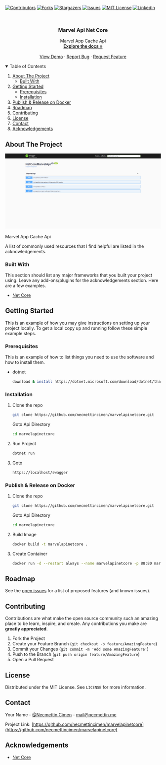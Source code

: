
[![Contributors][contributors-shield]][contributors-url]
[![Forks][forks-shield]][forks-url]
[![Stargazers][stars-shield]][stars-url]
[![Issues][issues-shield]][issues-url]
[![MIT License][license-shield]][license-url]
[![LinkedIn][linkedin-shield]][linkedin-url]

<!-- PROJECT LOGO -->
<br />
<p align="center">

  <h3 align="center">Marvel Api Net Core</h3>

  <p align="center">
    Marvel App Cache Api
    <br />
    <a href="https://github.com/necmettincimen/marvelapinetcore"><strong>Explore the docs »</strong></a>
    <br />
    <br />
    <a href="https://github.com/necmettincimen/marvelapinetcore">View Demo</a>
    ·
    <a href="https://github.com/necmettincimen/marvelapinetcore/issues">Report Bug</a>
    ·
    <a href="https://github.com/necmettincimen/marvelapinetcore/issues">Request Feature</a>
  </p>
</p>



<!-- TABLE OF CONTENTS -->
<details open="open">
  <summary>Table of Contents</summary>
  <ol>
    <li>
      <a href="#about-the-project">About The Project</a>
      <ul>
        <li><a href="#built-with">Built With</a></li>
      </ul>
    </li>
    <li>
      <a href="#getting-started">Getting Started</a>
      <ul>
        <li><a href="#prerequisites">Prerequisites</a></li>
        <li><a href="#installation">Installation</a></li>
      </ul>
    </li>
    <li><a href="#publish">Publish & Release on Docker</a></li>
    <li><a href="#roadmap">Roadmap</a></li>
    <li><a href="#contributing">Contributing</a></li>
    <li><a href="#license">License</a></li>
    <li><a href="#contact">Contact</a></li>
    <li><a href="#acknowledgements">Acknowledgements</a></li>
  </ol>
</details>



<!-- ABOUT THE PROJECT -->
## About The Project

<img src="swagger_content.png" alt="marvelapinetcore Screen Shot" >

Marvel App Cache Api

A list of commonly used resources that I find helpful are listed in the acknowledgements.

### Built With

This section should list any major frameworks that you built your project using. Leave any add-ons/plugins for the acknowledgements section. Here are a few examples.
* [Net Core](https://github.com/dotnet/core)


<!-- GETTING STARTED -->
## Getting Started

This is an example of how you may give instructions on setting up your project locally.
To get a local copy up and running follow these simple example steps.

### Prerequisites

This is an example of how to list things you need to use the software and how to install them.
* dotnet
  ```sh
  download & install https://dotnet.microsoft.com/download/dotnet/thank-you/sdk-5.0.101-windows-x64-installer
  ```

### Installation

1. Clone the repo
   ```sh
   git clone https://github.com/necmettincimen/marvelapinetcore.git
   ```
   Goto Api Directory
   ```sh
   cd marvelapinetcore
   ```
2. Run Project
   ```sh
   dotnet run
   ```
3. Goto
   ```HTML
   https://localhost/swagger
   ```

### Publish & Release on Docker

1. Clone the repo
   ```sh
   git clone https://github.com/necmettincimen/marvelapinetcore.git
   ```
   Goto Api Directory
   ```sh
   cd marvelapinetcore
   ```
2. Build Image
   ```sh
   docker build -t marvelapinetcore .
   ```
3. Create Container 
   ```sh
   docker run -d --restart always --name marvelapinetcore -p 88:80 marvelapinetcore
   ```



<!-- ROADMAP -->
## Roadmap

See the [open issues](https://github.com/necmettincimen/marvelapinetcore/issues) for a list of proposed features (and known issues).



<!-- CONTRIBUTING -->
## Contributing

Contributions are what make the open source community such an amazing place to be learn, inspire, and create. Any contributions you make are **greatly appreciated**.

1. Fork the Project
2. Create your Feature Branch (`git checkout -b feature/AmazingFeature`)
3. Commit your Changes (`git commit -m 'Add some AmazingFeature'`)
4. Push to the Branch (`git push origin feature/AmazingFeature`)
5. Open a Pull Request



<!-- LICENSE -->
## License

Distributed under the MIT License. See `LICENSE` for more information.



<!-- CONTACT -->
## Contact

Your Name - [@Necmettin Cimen](https://necmettin.me) - [mail@necmettin.me](mailto:mail@necmettin.me)

Project Link: [https://github.com/necmettincimen/marvelapinetcore](https://github.com/necmettincimen/marvelapinetcore)



<!-- ACKNOWLEDGEMENTS -->
## Acknowledgements
* [Net Core](https://en.wikipedia.org/wiki/.NET_Core)


<!-- MARKDOWN LINKS & IMAGES -->
<!-- https://www.markdownguide.org/basic-syntax/#reference-style-links -->
[contributors-shield]: https://img.shields.io/github/contributors/necmettincimen/marvelapinetcore.svg?style=for-the-badge
[contributors-url]: https://github.com/necmettincimen/marvelapinetcore/graphs/contributors
[forks-shield]: https://img.shields.io/github/forks/necmettincimen/marvelapinetcore.svg?style=for-the-badge
[forks-url]: https://github.com/necmettincimen/marvelapinetcore/network/members
[stars-shield]: https://img.shields.io/github/stars/necmettincimen/marvelapinetcore.svg?style=for-the-badge
[stars-url]: https://github.com/necmettincimen/marvelapinetcore/stargazers
[issues-shield]: https://img.shields.io/github/issues/necmettincimen/marvelapinetcore.svg?style=for-the-badge
[issues-url]: https://github.com/necmettincimen/marvelapinetcore/issues
[license-shield]: https://img.shields.io/github/license/necmettincimen/marvelapinetcore.svg?style=for-the-badge
[license-url]: https://github.com/necmettincimen/marvelapinetcore/blob/master/LICENSE.txt
[linkedin-shield]: https://img.shields.io/badge/-LinkedIn-black.svg?style=for-the-badge&logo=linkedin&colorB=555
[linkedin-url]: https://linkedin.com/in/necmettincimen